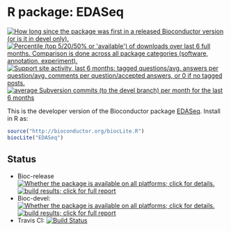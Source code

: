 # R package: EDASeq

<a href="http://www.bioconductor.org/packages/release/bioc/html/EDASeq.html#since"><img border="0" src="http://www.bioconductor.org/shields/years-in-bioc/EDASeq.svg" title="How long since the package was first in a released Bioconductor version (or is it in devel only)."></a> <a href="http://bioconductor.org/packages/stats/bioc/EDASeq.html"><img border="0" src="http://www.bioconductor.org/shields/downloads/EDASeq.svg" title="Percentile (top 5/20/50% or 'available') of downloads over last 6 full months. Comparison is done across all package categories (software, annotation, experiment)."></a> <a href="https://support.bioconductor.org/t/EDASeq/"><img border="0" src="http://www.bioconductor.org/shields/posts/EDASeq.svg" title="Support site activity, last 6 months: tagged questions/avg. answers per question/avg. comments per question/accepted answers, or 0 if no tagged posts."></a> <a href="http://www.bioconductor.org/packages/release/bioc/html/EDASeq.html#svn_source"><img border="0" src="http://www.bioconductor.org/shields/commits/bioc/EDASeq.svg" title="average Subversion commits (to the devel branch) per month for the last 6 months"></a>

This is the developer version of the Bioconductor package [EDASeq](http://www.bioconductor.org/packages/EDASeq.html). Install in R as:

```r
source("http://bioconductor.org/biocLite.R")
biocLite("EDASeq")
```
## Status

* Bioc-release <a href="http://www.bioconductor.org/packages/release/bioc/html/EDASeq.html#archives"><img border="0" src="http://www.bioconductor.org/shields/availability/release/EDASeq.svg" title="Whether the package is available on all platforms; click for details."></a> <a href="http://bioconductor.org/checkResults/release/bioc-LATEST/EDASeq/"><img border="0" src="http://www.bioconductor.org/shields/build/release/bioc/EDASeq.svg" title="build results; click for full report"></a>
* Bioc-devel: <a href="http://www.bioconductor.org/packages/devel/bioc/html/EDASeq.html#archives"><img border="0" src="http://www.bioconductor.org/shields/availability/devel/EDASeq.svg" title="Whether the package is available on all platforms; click for details."></a> <a href="http://bioconductor.org/checkResults/devel/bioc-LATEST/EDASeq/"><img border="0" src="http://www.bioconductor.org/shields/build/devel/bioc/EDASeq.svg" title="build results; click for full report"></a>
* Travis CI: [![Build Status](https://travis-ci.org/drisso/EDASeq.svg?branch=devel)](https://travis-ci.org/drisso/EDASeq)
